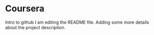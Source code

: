 # Coursera
Intro to github
I am editing the README file. Adding some more details about the project description.
